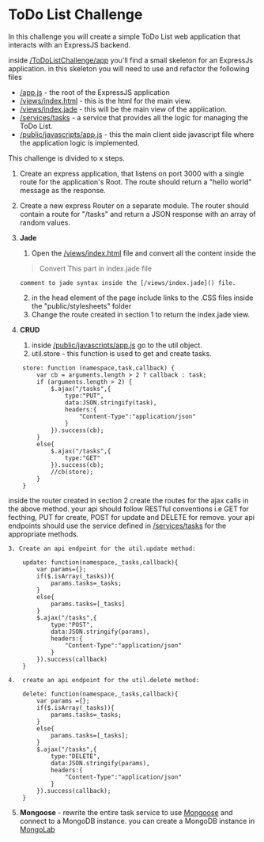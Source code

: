 # ToDo List Challenge

In this challenge you will create a simple ToDo List web application that interacts with an ExpressJS backend.

inside [/ToDoListChallenge/app](https://github.com/noynir/NodeCourse/tree/master/Challenges/Express/ToDo/ToDoListChallenge/app) you'll find a small skeleton for an ExpressJs application.
in this skeleton you will need to use and refactor the following files
   * [/app.js]() - the root of the ExpressJS application
   * [/views/index.html]() - this is the html for the main view.
   * [/views/index.jade]() - this will be the main view of the application.
   * [/services/tasks]() - a service that provides all the logic for managing the ToDo List.
   * [/public/javascripts/app.js]()  - this the main client side javascript file where the application logic is implemented.

This challenge is divided to x steps.

1. Create an express application, that listens on port 3000 with a single route for the application's Root.
   The route should return a "hello world" message as the response.

2. Create a new express Router on a separate module.
   The router should contain a route for "/tasks" and return a JSON response with an array of random values.

3.  **Jade**
    1. Open the [/views/index.html]() file and convert all the content                inside the 
    >Convert This part in index.jade file 
    
        comment to jade syntax inside the [/views/index.jade]() file.
    2.  in the head element of the page include links to the .CSS files inside the "public/stylesheets" folder
    3.  Change the route created in section 1 to return the index.jade view.
    
4. **CRUD**
    1. inside [/public/javascripts/app.js]() go to the util object.
    2. util.store - this function is used to get and create tasks.

```
    store: function (namespace,task,callback) {
        var cb = arguments.length > 2 ? callback : task;
        if (arguments.length > 2) {
            $.ajax("/tasks",{
                type:"PUT",
                data:JSON.stringify(task),
                headers:{
                    "Content-Type":"application/json"
                }
            }).success(cb);
        }
        else{
            $.ajax("/tasks",{
                type:"GET"
            }).success(cb);
            //cb(store);
        }
    }
```
inside the router created in section 2 create the routes for the ajax calls in the above method. your api should follow RESTful conventions i.e
GET for fecthing, PUT for create, POST for update and DELETE for remove.
your api endpoints should use the service defined in [/services/tasks]() for the appropriate methods.

    3. Create an api endpoint for the util.update method:

```
    update: function(namespace,_tasks,callback){
        var params={};
        if($.isArray(_tasks)){
            params.tasks=_tasks;
        }
        else{
            params.tasks=[_tasks]
        }
        $.ajax("/tasks",{
            type:"POST",
            data:JSON.stringify(params),
            headers:{
                "Content-Type":"application/json"
            }
        }).success(callback)
    }
```
    4.  create an api endpoint for the util.delete method:

```
    delete: function(namespace,_tasks,callback){
        var params ={};
        if($.isArray(_tasks)){
            params.tasks=_tasks;
        }
        else{
            params.tasks=[_tasks];
        }
        $.ajax("/tasks",{
            type:"DELETE",
            data:JSON.stringify(params),
            headers:{
                "Content-Type":"application/json"
            }
        }).success(callback);
    }
```

5. **Mongoose** - rewrite the entire task service to use [Mongoose](http://mongoosejs.com/) and connect to a MongoDB instance. 
you can create a MongoDB instance in [MongoLab](https://mongolab.com)